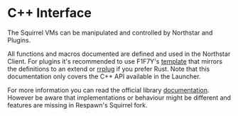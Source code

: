 # C++ Interface

The Squirrel VMs can be manipulated and controlled by Northstar and
Plugins.

All functions and macros documented are defined and used in the
Northstar Client. For plugins it\'s recommended to use F1F7Y\'s
[template](https://github.com/F1F7Y/R2PluginTemplate) that mirrors the
definitions to an extend or
[rrplug](https://github.com/R2NorthstarTools/rrplug) if you prefer Rust.
Note that this documentation only covers the C++ API available in the
Launcher.

For more information you can read the official library
[documentation](http://www.squirrel-lang.org/squirreldoc/reference/embedding_squirrel.html).
However be aware that implementations or behaviour might be different
and features are missing in Respawn\'s Squirrel fork.
